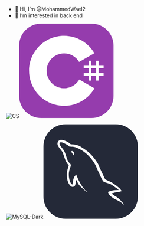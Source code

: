 - 👋 Hi, I’m @MohammedWael2
- 👀 I’m interested in back end

![CS](https://github.com/user-attachments/assets/b016f5eb-49f3-431c-87c4-2befa9fdb4c1)<svg xmlns="http://www.w3.org/2000/svg" width="256" height="256" fill="none" viewBox="0 0 256 256"><rect width="256" height="256" fill="#953CAD" rx="60"/><path fill="#fff" d="M195.436 100.668V114.142H208.91V100.668H215.647V114.142H229.12V120.879H215.647V134.352H229.12V141.089H215.647V154.563H208.91V141.089H195.436V154.563H188.699V141.089H175.226V134.352H188.699V120.879H175.226V114.142H188.699V100.668H195.436ZM208.91 120.879H195.436V134.352H208.91V120.879Z"/><path fill="#fff" d="M122.001 33C157.144 33 187.828 52.0863 204.262 80.4561L204.102 80.183L162.753 103.991C154.607 90.1977 139.672 80.8892 122.54 80.6975L122.001 80.6945C95.875 80.6945 74.6945 101.874 74.6945 127.999C74.6945 136.543 76.9723 144.552 80.9335 151.469C89.0876 165.704 104.416 175.306 122.001 175.306C139.693 175.306 155.109 165.582 163.222 151.195L163.025 151.54L204.311 175.458C188.057 203.588 157.794 222.615 123.059 222.994L122.001 223C86.746 223 55.9753 203.796 39.582 175.276C31.5791 161.353 27 145.212 27 127.999C27 75.5334 69.5323 33 122.001 33Z"/></svg>



![MySQL-Dark](https://github.com/user-attachments/assets/8a7fda2c-0a0c-4bdf-8ddf-683b82a2f767)<svg xmlns="http://www.w3.org/2000/svg" width="256" height="256" fill="none" viewBox="0 0 256 256"><rect width="256" height="256" fill="#242938" rx="60"/><g clip-path="url(#clip0_7_147)"><path fill="#fff" fill-rule="evenodd" d="M203.801 178.21C194.011 177.938 186.416 178.941 180.051 181.619C178.218 182.355 175.277 182.355 175.035 184.662C176.015 185.63 176.133 187.214 176.992 188.556C178.459 190.991 181.033 194.271 183.357 195.973L191.191 201.571C195.965 204.488 201.351 206.193 206.002 209.113C208.696 210.817 211.388 213.007 214.082 214.834C215.454 215.807 216.285 217.392 218 217.997V217.629C217.144 216.538 216.897 214.957 216.044 213.735L212.367 210.209C208.82 205.465 204.41 201.325 199.636 197.922C195.718 195.245 187.152 191.596 185.56 187.097L185.319 186.824C188.008 186.552 191.191 185.605 193.764 184.875C197.929 183.784 201.721 184.024 206.002 182.93L211.882 181.226V180.135C209.678 177.946 208.087 175.025 205.763 172.959C199.521 167.606 192.661 162.373 185.56 157.994C181.766 155.562 176.868 153.977 172.829 151.913C171.356 151.182 168.911 150.817 168.055 149.601C165.846 146.929 164.625 143.397 163.034 140.232L152.997 119.064C150.794 114.319 149.444 109.574 146.755 105.195C134.144 84.5124 120.431 71.9828 99.375 59.6932C94.8477 57.1382 89.4616 56.0393 83.7353 54.7032L74.5546 54.2124C72.5928 53.3616 70.6364 51.0493 68.9216 49.9531C61.9441 45.5739 43.9475 36.0847 38.8029 48.5897C35.4966 56.4974 43.7006 64.2824 46.4855 68.299C48.5708 71.0966 51.2597 74.2597 52.7332 77.4228C53.5563 79.4897 53.8307 81.682 54.6895 83.8717C56.6458 89.2243 58.4842 95.1878 61.0551 100.178C62.427 102.733 63.8675 105.413 65.5824 107.723C66.5619 109.086 68.2768 109.67 68.6417 111.859C66.9268 114.294 66.8089 117.94 65.8293 120.986C61.42 134.734 63.1349 151.766 69.377 161.888C71.3389 164.928 75.9622 171.622 82.2345 169.065C87.744 166.875 86.5148 159.941 88.1062 153.857C88.4766 152.399 88.2297 151.425 88.9623 150.449V150.722L93.9834 160.819C97.7781 166.78 104.391 172.986 109.897 177.125C112.833 179.315 115.16 183.089 118.831 184.425V184.057H118.59C117.854 182.966 116.751 182.475 115.772 181.624C113.569 179.435 111.121 176.757 109.406 174.325C104.267 167.513 99.7399 159.968 95.6983 152.183C93.7365 148.412 92.0216 144.275 90.4357 140.504C89.6949 139.043 89.6949 136.85 88.4739 136.125C86.6355 138.797 83.9466 141.115 82.5939 144.398C80.2672 149.628 80.0257 156.077 79.1697 162.769C78.6758 162.891 78.8953 162.769 78.6758 163.041C74.7631 162.071 73.4132 158.051 71.9453 154.648C68.274 146.01 67.6594 132.141 70.8422 122.164C71.6983 119.609 75.375 111.579 73.9071 109.146C73.1662 106.834 70.7242 105.498 69.3743 103.671C67.7829 101.359 66.0735 98.4409 64.9705 95.8859C62.0346 89.0689 60.5667 81.5293 57.3812 74.7151C55.9077 71.552 53.3396 68.2662 51.257 65.3486C48.9303 62.0628 46.3648 59.7505 44.5265 55.8593C43.9146 54.4959 43.0585 52.3309 44.0381 50.8693C44.2795 49.8959 44.7734 49.5059 45.7475 49.2878C47.3389 47.9244 51.8716 49.6532 53.463 50.3785C57.9903 52.2054 61.7849 53.907 65.5796 56.4592C67.2945 57.6754 69.1329 59.9877 71.3361 60.5985H73.9098C77.8279 61.4493 82.2317 60.8712 85.9002 61.9619C92.3893 64.0343 98.2637 67.0719 103.532 70.3604C119.567 80.4577 132.792 94.8143 141.725 111.971C143.193 114.769 143.805 117.324 145.155 120.244C147.729 126.208 150.912 132.289 153.477 138.132C156.051 143.85 158.498 149.694 162.17 154.438C164.008 156.993 171.35 158.329 174.654 159.668C177.104 160.759 180.896 161.741 183.105 163.077C187.264 165.632 191.427 168.552 195.342 171.35C197.298 172.806 203.423 175.849 203.787 178.276L203.801 178.21ZM78.9584 72.4873C77.267 72.4724 75.5809 72.6769 73.9427 73.0954V73.3681H74.1842C75.1637 75.315 76.8786 76.6538 78.1023 78.3581L80.9202 84.1989L81.1616 83.9262C82.8765 82.71 83.7353 80.7631 83.7353 77.8454C83 76.9947 82.8793 76.1412 82.2674 75.2904C81.5321 74.0743 79.9407 73.4635 78.9584 72.4928V72.4873Z" clip-rule="evenodd"/></g><defs><clipPath id="clip0_7_147"><rect width="180" height="180" fill="#fff" transform="translate(38 38)"/></clipPath></defs></svg>
